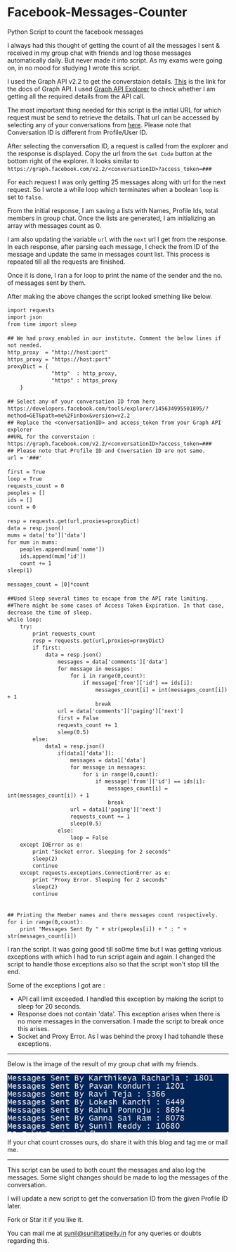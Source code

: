# Facebook-Messages-Counter
Python Script to count the facebook messages

I always had this thought of getting the count of all the messages I sent & received in my group chat with friends and log those messages automatically daily. But never made it into script. As my exams were going on, in no mood for studying I wrote this script.

I used the Graph API v2.2 to get the converstaion details. [This](https://developers.facebook.com/docs/graph-api/reference/v2.2/conversation) is the link for the docs of Graph API. I used [Graph API Explorer](https://developers.facebook.com/tools/explorer/145634995501895/) to check whether I am getting all the required details from the API call. 

The most important thing needed for this script is the initial URL for which request must be send to retrieve the details. That url can be accessed by selecting any of your conversations from [here](https://developers.facebook.com/tools/explorer/145634995501895/?method=GET&path=me%2Finbox&version=v2.2). Please note that Conversation ID is different from Profile/User ID. 

After selecting the conversation ID, a request is called from the explorer and the response is displayed. Copy the url from the `Get Code` button at the bottom right of the explorer. It looks similar to ` https://graph.facebook.com/v2.2/<conversationID>?access_token=###`

For each request I was only getting 25 messages along with url for the next request. So I wrote a while loop which terminates when a boolean `loop` is set to `false`. 

From the initial response, I am saving a lists with Names, Profile Ids, total members in group chat. Once the lists are generated, I am initializing an array with messages count as 0.

I am also updating the variable `url` with the `next` url I get from the response. In each response, after parsing each message, I check the from ID of the message and update the same in messages count list. This process is repeated till all the requests are finished.

Once it is done, I ran a for loop to print the name of the sender and the no. of messages sent by them.

After making the above changes the script looked smething like below.


```
import requests
import json
from time import sleep

## We had proxy enabled in our institute. Comment the below lines if not needed.
http_proxy  = "http://host:port"
https_proxy = "https://host:port"
proxyDict = { 
              "http"  : http_proxy, 
              "https" : https_proxy
    }

## Select any of your conversation ID from here https://developers.facebook.com/tools/explorer/145634995501895/?method=GET&path=me%2Finbox&version=v2.2
## Replace the <conversationID> and access_token from your Graph API explorer
##URL for the converstaion : https://graph.facebook.com/v2.2/<conversationID>?access_token=###
## Please note that Profile ID and Cnversation ID are not same. 
url = '###'

first = True
loop = True
requests_count = 0
peoples = []
ids = []
count = 0

resp = requests.get(url,proxies=proxyDict)
data = resp.json()
mums = data['to']['data']
for mum in mums:
	peoples.append(mum['name'])
	ids.append(mum['id'])
	count += 1
sleep(1)

messages_count = [0]*count

##Used Sleep several times to escape from the API rate limiting. 
##There might be some cases of Access Token Expiration. In that case, decrease the time of sleep.
while loop:
	try:
		print requests_count
		resp = requests.get(url,proxies=proxyDict)
		if first:
			data = resp.json()
				messages = data['comments']['data']
				for message in messages:
					for i in range(0,count):
						if message['from']['id'] == ids[i]:
							messages_count[i] = int(messages_count[i]) + 1
							break
				url = data['comments']['paging']['next']
				first = False
				requests_count += 1
				sleep(0.5)
		else:
			data1 = resp.json()
				if(data1['data']):
					messages = data1['data']
					for message in messages:
						for i in range(0,count):
							if message['from']['id'] == ids[i]:
								messages_count[i] = int(messages_count[i]) + 1
								break
					url = data1['paging']['next']
					requests_count += 1
					sleep(0.5)
				else:
					loop = False
	except IOError as e:
		print "Socket error. Sleeping for 2 seconds"
		sleep(2)
		continue
	except requests.exceptions.ConnectionError as e:
		print "Proxy Error. Sleeping for 2 seconds"
		sleep(2)
		continue


## Printing the Member names and there messages count respectively.
for i in range(0,count):
	print "Messages Sent By " + str(peoples[i]) + " : " + str(messages_count[i])
```

I ran the script. It was going good till so0me time but I was getting various exceptions with which I had to run script again and again.  I changed the script to handle those exceptions also so that the script won't stop till the end.

Some of the exceptions I got are :

-   API call limit exceeded. I handled this exception by making the script to sleep for 20 seconds.
-   Response does not contain 'data'. This exception arises when there is no more messages in the conversation. I made the script to break once this arises.
-   Socket and Proxy Error. As I was behind the proxy I had tohandle these exceptions.



---

Below is the image of the result of my group chat with my friends.

<img class="image" src="messenger.PNG" alt="Alt Text" style="display:block;margin:0 auto;">

If your chat count crosses ours, do share it with this blog and tag me or mail me.

---

This script can be used to both count the messages and also log the messages. Some slight changes should be made to log the messages of the conversation. 

I will update a new script to get the conversation ID from the given Profile ID later.

Fork or Star it if you like it. 

You can mail me at <a href="mailto:sunil@suniltatipelly.in">sunil@suniltatipelly.in</a> for any queries or doubts regarding this.
